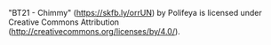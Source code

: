 "BT21 - Chimmy" (https://skfb.ly/orrUN) by Polifeya is licensed under Creative Commons Attribution (http://creativecommons.org/licenses/by/4.0/).